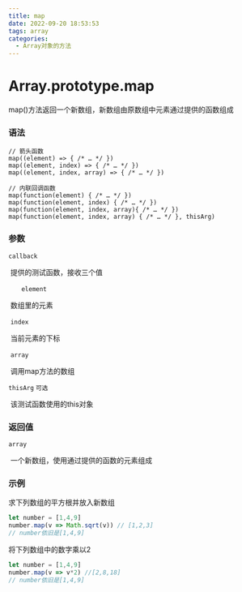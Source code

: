 ```yaml
---
title: map
date: 2022-09-20 18:53:53
tags: array
categories:
  - Array对象的方法
---
```


# Array.prototype.map

map()方法返回一个新数组，新数组由原数组中元素通过提供的函数组成

### 语法

```
// 箭头函数
map((element) => { /* … */ })
map((element, index) => { /* … */ })
map((element, index, array) => { /* … */ })

// 内联回调函数
map(function(element) { /* … */ })
map(function(element, index) { /* … */ })
map(function(element, index, array){ /* … */ })
map(function(element, index, array) { /* … */ }, thisArg)
```

### 参数

`callback`

​	提供的测试函数，接收三个值

​	`	element`

​		数组里的元素

​	`index`

​		当前元素的下标

​	`array`

​		调用map方法的数组

`thisArg`	`可选`

​	该测试函数使用的this对象

### 返回值

`array`

​	一个新数组，使用通过提供的函数的元素组成

### 示例

求下列数组的平方根并放入新数组

```js
let number = [1,4,9]
number.map(v => Math.sqrt(v)) // [1,2,3]
// number依旧是[1,4,9]
```

将下列数组中的数字乘以2

```js
let number = [1,4,9]
number.map(v => v*2) //[2,8,18]
// number依旧是[1,4,9]
```



